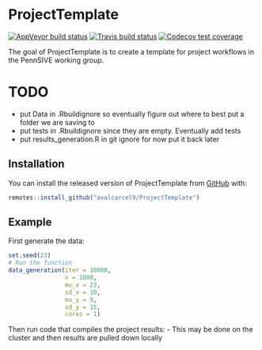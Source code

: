 
<!-- README.md is generated from README.Rmd. Please edit that file -->

# ProjectTemplate

<!-- badges: start -->

[![AppVeyor build
status](https://ci.appveyor.com/api/projects/status/github/avalcarcel9/ProjectTemplate?branch=master&svg=true)](https://ci.appveyor.com/project/avalcarcel9/ProjectTemplate)
[![Travis build
status](https://travis-ci.org/avalcarcel9/ProjectTemplate.svg?branch=master)](https://travis-ci.org/avalcarcel9/ProjectTemplate)
[![Codecov test
coverage](https://codecov.io/gh/avalcarcel9/ProjectTemplate/branch/master/graph/badge.svg)](https://codecov.io/gh/avalcarcel9/ProjectTemplate?branch=master)
<!-- badges: end -->

The goal of ProjectTemplate is to create a template for project
workflows in the PennSIVE working group.

# TODO

  - put Data in .Rbuildignore so eventually figure out where to best put
    a folder we are saving to
  - put tests in .Rbuildignore since they are empty. Eventually add
    tests
  - put results\_generation.R in git ignore for now put it back later

## Installation

You can install the released version of ProjectTemplate from
[GitHub](https://github.com/avalcarcel9/ProjectTemplate) with:

``` r
remotes::install_github("avalcarcel9/ProjectTemplate")
```

## Example

First generate the data:

``` r
set.seed(23)
# Run the function
data_generation(iter = 10000,
                n = 1000,
                mu_x = 23,
                sd_x = 10,
                mu_y = 9,
                sd_y = 15,
                cores = 1)
```

Then run code that compiles the project results: - This may be done on
the cluster and then results are pulled down locally
